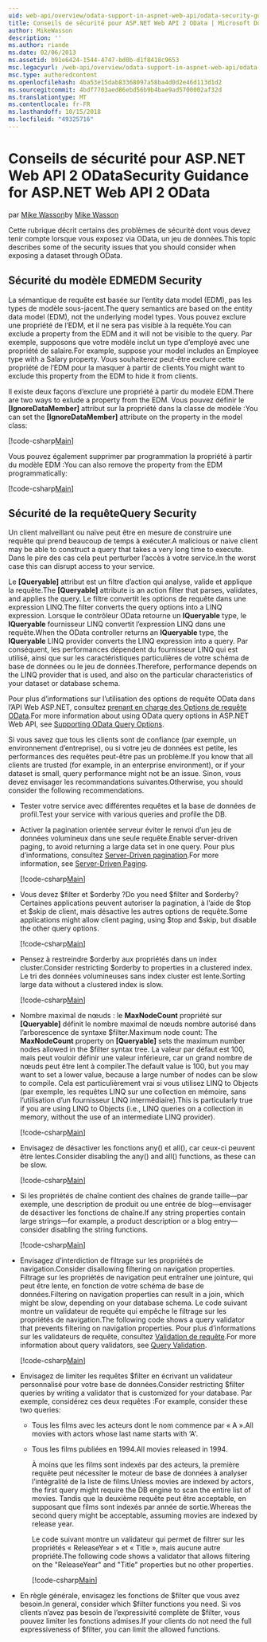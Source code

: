 ```yaml
---
uid: web-api/overview/odata-support-in-aspnet-web-api/odata-security-guidance
title: Conseils de sécurité pour ASP.NET Web API 2 OData | Microsoft Docs
author: MikeWasson
description: ''
ms.author: riande
ms.date: 02/06/2013
ms.assetid: b91e6424-1544-4747-bd0b-d1f8418c9653
msc.legacyurl: /web-api/overview/odata-support-in-aspnet-web-api/odata-security-guidance
msc.type: authoredcontent
ms.openlocfilehash: 4ba53e15dab83368097a58ba4d0d2e46d113d1d2
ms.sourcegitcommit: 4bdf7703aed86ebd56b9b4bae9ad5700002af32d
ms.translationtype: MT
ms.contentlocale: fr-FR
ms.lasthandoff: 10/15/2018
ms.locfileid: "49325716"
---
```

<a name="security-guidance-for-aspnet-web-api-2-odata"></a><span data-ttu-id="c18c1-102">Conseils de sécurité pour ASP.NET Web API 2 OData</span><span class="sxs-lookup"><span data-stu-id="c18c1-102">Security Guidance for ASP.NET Web API 2 OData</span></span>
====================
<span data-ttu-id="c18c1-103">par [Mike Wasson](https://github.com/MikeWasson)</span><span class="sxs-lookup"><span data-stu-id="c18c1-103">by [Mike Wasson](https://github.com/MikeWasson)</span></span>

<span data-ttu-id="c18c1-104">Cette rubrique décrit certains des problèmes de sécurité dont vous devez tenir compte lorsque vous exposez via OData, un jeu de données.</span><span class="sxs-lookup"><span data-stu-id="c18c1-104">This topic describes some of the security issues that you should consider when exposing a dataset through OData.</span></span>

## <a name="edm-security"></a><span data-ttu-id="c18c1-105">Sécurité du modèle EDM</span><span class="sxs-lookup"><span data-stu-id="c18c1-105">EDM Security</span></span>

<span data-ttu-id="c18c1-106">La sémantique de requête est basée sur l’entity data model (EDM), pas les types de modèle sous-jacent.</span><span class="sxs-lookup"><span data-stu-id="c18c1-106">The query semantics are based on the entity data model (EDM), not the underlying model types.</span></span> <span data-ttu-id="c18c1-107">Vous pouvez exclure une propriété de l’EDM, et il ne sera pas visible à la requête.</span><span class="sxs-lookup"><span data-stu-id="c18c1-107">You can exclude a property from the EDM and it will not be visible to the query.</span></span> <span data-ttu-id="c18c1-108">Par exemple, supposons que votre modèle inclut un type d’employé avec une propriété de salaire.</span><span class="sxs-lookup"><span data-stu-id="c18c1-108">For example, suppose your model includes an Employee type with a Salary property.</span></span> <span data-ttu-id="c18c1-109">Vous souhaiterez peut-être exclure cette propriété de l’EDM pour la masquer à partir de clients.</span><span class="sxs-lookup"><span data-stu-id="c18c1-109">You might want to exclude this property from the EDM to hide it from clients.</span></span>

<span data-ttu-id="c18c1-110">Il existe deux façons d’exclure une propriété à partir du modèle EDM.</span><span class="sxs-lookup"><span data-stu-id="c18c1-110">There are two ways to exlude a property from the EDM.</span></span> <span data-ttu-id="c18c1-111">Vous pouvez définir le **[IgnoreDataMember]** attribut sur la propriété dans la classe de modèle :</span><span class="sxs-lookup"><span data-stu-id="c18c1-111">You can set the **[IgnoreDataMember]** attribute on the property in the model class:</span></span>

[!code-csharp[Main](odata-security-guidance/samples/sample1.cs)]

<span data-ttu-id="c18c1-112">Vous pouvez également supprimer par programmation la propriété à partir du modèle EDM :</span><span class="sxs-lookup"><span data-stu-id="c18c1-112">You can also remove the property from the EDM programmatically:</span></span>

[!code-csharp[Main](odata-security-guidance/samples/sample2.cs)]

## <a name="query-security"></a><span data-ttu-id="c18c1-113">Sécurité de la requête</span><span class="sxs-lookup"><span data-stu-id="c18c1-113">Query Security</span></span>

<span data-ttu-id="c18c1-114">Un client malveillant ou naïve peut être en mesure de construire une requête qui prend beaucoup de temps à exécuter.</span><span class="sxs-lookup"><span data-stu-id="c18c1-114">A malicious or naive client may be able to construct a query that takes a very long time to execute.</span></span> <span data-ttu-id="c18c1-115">Dans le pire des cas cela peut perturber l’accès à votre service.</span><span class="sxs-lookup"><span data-stu-id="c18c1-115">In the worst case this can disrupt access to your service.</span></span>

<span data-ttu-id="c18c1-116">Le **[Queryable]** attribut est un filtre d’action qui analyse, valide et applique la requête.</span><span class="sxs-lookup"><span data-stu-id="c18c1-116">The **[Queryable]** attribute is an action filter that parses, validates, and applies the query.</span></span> <span data-ttu-id="c18c1-117">Le filtre convertit les options de requête dans une expression LINQ.</span><span class="sxs-lookup"><span data-stu-id="c18c1-117">The filter converts the query options into a LINQ expression.</span></span> <span data-ttu-id="c18c1-118">Lorsque le contrôleur OData retourne un **IQueryable** type, le **IQueryable** fournisseur LINQ convertit l’expression LINQ dans une requête.</span><span class="sxs-lookup"><span data-stu-id="c18c1-118">When the OData controller returns an **IQueryable** type, the **IQueryable** LINQ provider converts the LINQ expression into a query.</span></span> <span data-ttu-id="c18c1-119">Par conséquent, les performances dépendent du fournisseur LINQ qui est utilisé, ainsi que sur les caractéristiques particulières de votre schéma de base de données ou le jeu de données.</span><span class="sxs-lookup"><span data-stu-id="c18c1-119">Therefore, performance depends on the LINQ provider that is used, and also on the particular characteristics of your dataset or database schema.</span></span>

<span data-ttu-id="c18c1-120">Pour plus d’informations sur l’utilisation des options de requête OData dans l’API Web ASP.NET, consultez [prenant en charge des Options de requête OData](supporting-odata-query-options.md).</span><span class="sxs-lookup"><span data-stu-id="c18c1-120">For more information about using OData query options in ASP.NET Web API, see [Supporting OData Query Options](supporting-odata-query-options.md).</span></span>

<span data-ttu-id="c18c1-121">Si vous savez que tous les clients sont de confiance (par exemple, un environnement d’entreprise), ou si votre jeu de données est petite, les performances des requêtes peut-être pas un problème.</span><span class="sxs-lookup"><span data-stu-id="c18c1-121">If you know that all clients are trusted (for example, in an enterprise environment), or if your dataset is small, query performance might not be an issue.</span></span> <span data-ttu-id="c18c1-122">Sinon, vous devez envisager les recommandations suivantes.</span><span class="sxs-lookup"><span data-stu-id="c18c1-122">Otherwise, you should consider the following recommendations.</span></span>

- <span data-ttu-id="c18c1-123">Tester votre service avec différentes requêtes et la base de données de profil.</span><span class="sxs-lookup"><span data-stu-id="c18c1-123">Test your service with various queries and profile the DB.</span></span>
- <span data-ttu-id="c18c1-124">Activer la pagination orientée serveur éviter le renvoi d’un jeu de données volumineux dans une seule requête.</span><span class="sxs-lookup"><span data-stu-id="c18c1-124">Enable server-driven paging, to avoid returning a large data set in one query.</span></span> <span data-ttu-id="c18c1-125">Pour plus d’informations, consultez [Server-Driven pagination](supporting-odata-query-options.md#server-paging).</span><span class="sxs-lookup"><span data-stu-id="c18c1-125">For more information, see [Server-Driven Paging](supporting-odata-query-options.md#server-paging).</span></span> 

    [!code-csharp[Main](odata-security-guidance/samples/sample3.cs)]
- <span data-ttu-id="c18c1-126">Vous devez $filter et $orderby ?</span><span class="sxs-lookup"><span data-stu-id="c18c1-126">Do you need $filter and $orderby?</span></span> <span data-ttu-id="c18c1-127">Certaines applications peuvent autoriser la pagination, à l’aide de $top et $skip de client, mais désactive les autres options de requête.</span><span class="sxs-lookup"><span data-stu-id="c18c1-127">Some applications might allow client paging, using $top and $skip, but disable the other query options.</span></span> 

    [!code-csharp[Main](odata-security-guidance/samples/sample4.cs)]
- <span data-ttu-id="c18c1-128">Pensez à restreindre $orderby aux propriétés dans un index cluster.</span><span class="sxs-lookup"><span data-stu-id="c18c1-128">Consider restricting $orderby to properties in a clustered index.</span></span> <span data-ttu-id="c18c1-129">Le tri des données volumineuses sans index cluster est lente.</span><span class="sxs-lookup"><span data-stu-id="c18c1-129">Sorting large data without a clustered index is slow.</span></span> 

    [!code-csharp[Main](odata-security-guidance/samples/sample5.cs)]
- <span data-ttu-id="c18c1-130">Nombre maximal de nœuds : le **MaxNodeCount** propriété sur **[Queryable]** définit le nombre maximal de nœuds nombre autorisé dans l’arborescence de syntaxe $filter.</span><span class="sxs-lookup"><span data-stu-id="c18c1-130">Maximum node count: The **MaxNodeCount** property on **[Queryable]** sets the maximum number nodes allowed in the $filter syntax tree.</span></span> <span data-ttu-id="c18c1-131">La valeur par défaut est 100, mais peut vouloir définir une valeur inférieure, car un grand nombre de nœuds peut être lent à compiler.</span><span class="sxs-lookup"><span data-stu-id="c18c1-131">The default value is 100, but you may want to set a lower value, because a large number of nodes can be slow to compile.</span></span> <span data-ttu-id="c18c1-132">Cela est particulièrement vrai si vous utilisez LINQ to Objects (par exemple, les requêtes LINQ sur une collection en mémoire, sans l’utilisation d’un fournisseur LINQ intermédiaire).</span><span class="sxs-lookup"><span data-stu-id="c18c1-132">This is particularly true if you are using LINQ to Objects (i.e., LINQ queries on a collection in memory, without the use of an intermediate LINQ provider).</span></span> 

    [!code-csharp[Main](odata-security-guidance/samples/sample6.cs)]
- <span data-ttu-id="c18c1-133">Envisagez de désactiver les fonctions any() et all(), car ceux-ci peuvent être lentes.</span><span class="sxs-lookup"><span data-stu-id="c18c1-133">Consider disabling the any() and all() functions, as these can be slow.</span></span> 

    [!code-csharp[Main](odata-security-guidance/samples/sample7.cs)]
- <span data-ttu-id="c18c1-134">Si les propriétés de chaîne contient des chaînes de grande taille&#8212;par exemple, une description de produit ou une entrée de blog&#8212;envisager de désactiver les fonctions de chaîne.</span><span class="sxs-lookup"><span data-stu-id="c18c1-134">If any string properties contain large strings&#8212;for example, a product description or a blog entry&#8212;consider disabling the string functions.</span></span> 

    [!code-csharp[Main](odata-security-guidance/samples/sample8.cs)]
- <span data-ttu-id="c18c1-135">Envisagez d’interdiction de filtrage sur les propriétés de navigation.</span><span class="sxs-lookup"><span data-stu-id="c18c1-135">Consider disallowing filtering on navigation properties.</span></span> <span data-ttu-id="c18c1-136">Filtrage sur les propriétés de navigation peut entraîner une jointure, qui peut être lente, en fonction de votre schéma de base de données.</span><span class="sxs-lookup"><span data-stu-id="c18c1-136">Filtering on navigation properties can result in a join, which might be slow, depending on your database schema.</span></span> <span data-ttu-id="c18c1-137">Le code suivant montre un validateur de requête qui empêche le filtrage sur les propriétés de navigation.</span><span class="sxs-lookup"><span data-stu-id="c18c1-137">The following code shows a query validator that prevents filtering on navigation properties.</span></span> <span data-ttu-id="c18c1-138">Pour plus d’informations sur les validateurs de requête, consultez [Validation de requête](supporting-odata-query-options.md#query-validation).</span><span class="sxs-lookup"><span data-stu-id="c18c1-138">For more information about query validators, see [Query Validation](supporting-odata-query-options.md#query-validation).</span></span> 

    [!code-csharp[Main](odata-security-guidance/samples/sample9.cs)]
- <span data-ttu-id="c18c1-139">Envisagez de limiter les requêtes $filter en écrivant un validateur personnalisé pour votre base de données.</span><span class="sxs-lookup"><span data-stu-id="c18c1-139">Consider restricting $filter queries by writing a validator that is customized for your database.</span></span> <span data-ttu-id="c18c1-140">Par exemple, considérez ces deux requêtes :</span><span class="sxs-lookup"><span data-stu-id="c18c1-140">For example, consider these two queries:</span></span> 

  - <span data-ttu-id="c18c1-141">Tous les films avec les acteurs dont le nom commence par « A ».</span><span class="sxs-lookup"><span data-stu-id="c18c1-141">All movies with actors whose last name starts with ‘A'.</span></span>
  - <span data-ttu-id="c18c1-142">Tous les films publiées en 1994.</span><span class="sxs-lookup"><span data-stu-id="c18c1-142">All movies released in 1994.</span></span>

    <span data-ttu-id="c18c1-143">À moins que les films sont indexés par des acteurs, la première requête peut nécessiter le moteur de base de données à analyser l’intégralité de la liste de films.</span><span class="sxs-lookup"><span data-stu-id="c18c1-143">Unless movies are indexed by actors, the first query might require the DB engine to scan the entire list of movies.</span></span> <span data-ttu-id="c18c1-144">Tandis que la deuxième requête peut être acceptable, en supposant que films sont indexés par année de sortie.</span><span class="sxs-lookup"><span data-stu-id="c18c1-144">Whereas the second query might be acceptable, assuming movies are indexed by release year.</span></span>

    <span data-ttu-id="c18c1-145">Le code suivant montre un validateur qui permet de filtrer sur les propriétés « ReleaseYear » et « Title », mais aucune autre propriété.</span><span class="sxs-lookup"><span data-stu-id="c18c1-145">The following code shows a validator that allows filtering on the "ReleaseYear" and "Title" properties but no other properties.</span></span>

    [!code-csharp[Main](odata-security-guidance/samples/sample10.cs)]
- <span data-ttu-id="c18c1-146">En règle générale, envisagez les fonctions de $filter que vous avez besoin.</span><span class="sxs-lookup"><span data-stu-id="c18c1-146">In general, consider which $filter functions you need.</span></span> <span data-ttu-id="c18c1-147">Si vos clients n’avez pas besoin de l’expressivité complète de $filter, vous pouvez limiter les fonctions admises.</span><span class="sxs-lookup"><span data-stu-id="c18c1-147">If your clients do not need the full expressiveness of $filter, you can limit the allowed functions.</span></span>
